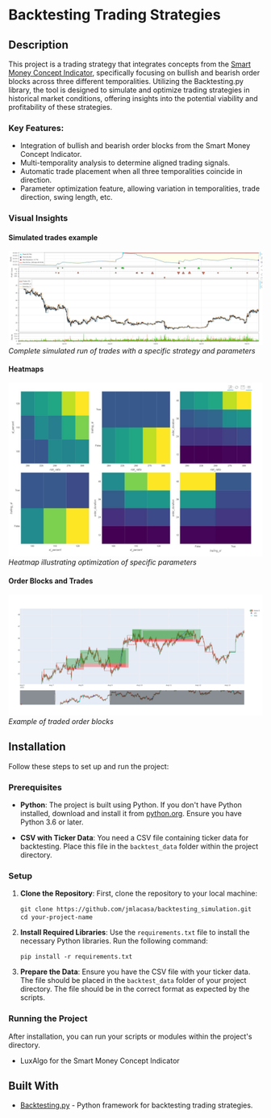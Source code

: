 # Backtesting Trading Strategies

## Description
This project is a trading strategy that integrates concepts from the [Smart Money Concept Indicator](https://www.luxalgo.com/blog/smart-money-concept-indicator-for-tradingview-free), specifically focusing on bullish and bearish order blocks across three different temporalities. Utilizing the Backtesting.py library, the tool is designed to simulate and optimize trading strategies in historical market conditions, offering insights into the potential viability and profitability of these strategies.

### Key Features:
- Integration of bullish and bearish order blocks from the Smart Money Concept Indicator.
- Multi-temporality analysis to determine aligned trading signals.
- Automatic trade placement when all three temporalities coincide in direction.
- Parameter optimization feature, allowing variation in temporalities, trade direction, swing length, etc.

### Visual Insights

#### Simulated trades example
![Trades of a single run](images/backtest_example.JPG)
*Complete simulated run of trades with a specific strategy and parameters*

#### Heatmaps
![Heatmap Visualization](images/heatmap.JPG)
*Heatmap illustrating optimization of specific parameters*

#### Order Blocks and Trades
![Order Blocks and Trades](images/candlestick_chart.JPG)
*Example of traded order blocks*

## Installation

Follow these steps to set up and run the project:

### Prerequisites

- **Python**: The project is built using Python. If you don't have Python installed, download and install it from [python.org](https://www.python.org/downloads/). Ensure you have Python 3.6 or later.

- **CSV with Ticker Data**: You need a CSV file containing ticker data for backtesting. Place this file in the `backtest_data` folder within the project directory.

### Setup

1. **Clone the Repository**: First, clone the repository to your local machine:

   ```
   git clone https://github.com/jmlacasa/backtesting_simulation.git
   cd your-project-name
   ```

2. **Install Required Libraries**: Use the `requirements.txt` file to install the necessary Python libraries. Run the following command:

   ```
   pip install -r requirements.txt
   ```

3. **Prepare the Data**: Ensure you have the CSV file with your ticker data. The file should be placed in the `backtest_data` folder of your project directory. The file should be in the correct format as expected by the scripts.

### Running the Project
After installation, you can run your scripts or modules within the project's directory.

- LuxAlgo for the Smart Money Concept Indicator

## Built With
- [Backtesting.py](https://github.com/kernc/backtesting.py) - Python framework for backtesting trading strategies.
